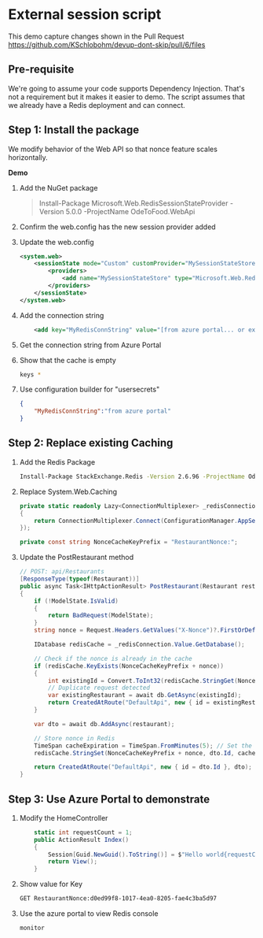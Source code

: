# External session script

This demo capture changes shown in the Pull Request https://github.com/KSchlobohm/devup-dont-skip/pull/6/files

## Pre-requisite
We're going to assume your code supports Dependency Injection. That's not a requirement but it makes it easier to demo.
The script assumes that we already have a Redis deployment and can connect.


## Step 1: Install the package
We modify behavior of the Web API so that nonce feature scales horizontally.

**Demo**

1. Add the  NuGet package

	> Install-Package Microsoft.Web.RedisSessionStateProvider -Version 5.0.0 -ProjectName OdeToFood.WebApi

1. Confirm the web.config has the new session provider added

1. Update the web.config

    ```xml
    <system.web>
        <sessionState mode="Custom" customProvider="MySessionStateStore">
			<providers>
				<add name="MySessionStateStore" type="Microsoft.Web.Redis.RedisSessionStateProvider" connectionString="MyRedisConnString"/>
			</providers>
		</sessionState>
    </system.web>
    ```

1. Add the connection string
    ```xml
		<add key="MyRedisConnString" value="[from azure portal... or external configuration]"/>
    ```

1. Get the connection string from Azure Portal

1. Show that the cache is empty

    ```sh
    keys *
    ```

1. Use configuration builder for "usersecrets"

    ```json
    {
        "MyRedisConnString":"from azure portal"
    }
    ```

## Step 2: Replace existing Caching

1. Add the Redis Package

    ```sh
    Install-Package StackExchange.Redis -Version 2.6.96 -ProjectName OdeToFood.WebApi
    ```

1. Replace System.Web.Caching

    ```cs
    private static readonly Lazy<ConnectionMultiplexer> _redisConnection = new Lazy<ConnectionMultiplexer>(() =>
    {
        return ConnectionMultiplexer.Connect(ConfigurationManager.AppSettings["MyRedisConnString"]);
    });

    private const string NonceCacheKeyPrefix = "RestaurantNonce:";
    ```

1. Update the PostRestaurant method

    ```cs
    // POST: api/Restaurants
    [ResponseType(typeof(Restaurant))]
    public async Task<IHttpActionResult> PostRestaurant(Restaurant restaurant)
    {
        if (!ModelState.IsValid)
        {
            return BadRequest(ModelState);
        }
        string nonce = Request.Headers.GetValues("X-Nonce")?.FirstOrDefault(); // Get the nonce value from the request headers

        IDatabase redisCache = _redisConnection.Value.GetDatabase();

        // Check if the nonce is already in the cache
        if (redisCache.KeyExists(NonceCacheKeyPrefix + nonce))
        {
            int existingId = Convert.ToInt32(redisCache.StringGet(NonceCacheKeyPrefix + nonce));
            // Duplicate request detected
            var existingRestaurant = await db.GetAsync(existingId);
            return CreatedAtRoute("DefaultApi", new { id = existingRestaurant.Id }, existingRestaurant);
        }

        var dto = await db.AddAsync(restaurant);

        // Store nonce in Redis
        TimeSpan cacheExpiration = TimeSpan.FromMinutes(5); // Set the desired expiration time
        redisCache.StringSet(NonceCacheKeyPrefix + nonce, dto.Id, cacheExpiration);

        return CreatedAtRoute("DefaultApi", new { id = dto.Id }, dto);
    }
    ```

## Step 3: Use Azure Portal to demonstrate

1. Modify the HomeController

    ```cs
        static int requestCount = 1;
        public ActionResult Index()
        {
            Session[Guid.NewGuid().ToString()] = $"Hello world{requestCount++}";
            return View();
        }
    ```

1. Show value for Key

    ```sh
    GET RestaurantNonce:d0ed99f8-1017-4ea0-8205-fae4c3ba5d97
    ```

1. Use the azure portal to view Redis console

    ```sh
    monitor
    ```

